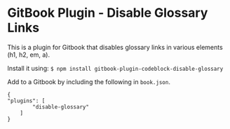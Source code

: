 # GitBook Plugin - Disable Glossary Links

This is a plugin for Gitbook that disables glossary links in various elements (h1, h2, em, a).

Install it using: ```$ npm install gitbook-plugin-codeblock-disable-glossary```

Add to a Gitbook by including the following in `book.json`.

```
{
"plugins": [
        "disable-glossary"
    ]
}
```

